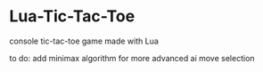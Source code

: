 # Lua-Tic-Tac-Toe

console tic-tac-toe game made with Lua

to do: add minimax algorithm for more advanced ai move selection
